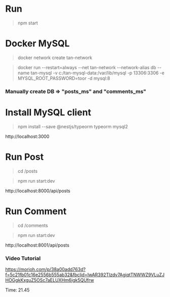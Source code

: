 # Run 
>npm start



# Docker MySQL

> docker network create tan-network

> docker run --restart=always --net tan-network --network-alias db --name tan-mysql -v c:/tan-mysql-data:/var/lib/mysql -p 13306:3306 -e MYSQL_ROOT_PASSWORD=toor -d mysql:8

### Manually create DB => "posts_ms" and "comments_ms"

# Install MySQL client
> npm install --save @nestjs/typeorm typeorm mysql2


http://localhost:3000

# Run Post
> cd /posts

> npm run start:dev

http://localhost:8000/api/posts


# Run Comment 

> cd /comments

> npm run start:dev

http://localhost:8001/api/posts



### Video Tutorial
https://morioh.com/p/38a00add763d?f=5c21fb01c16e2556b555ab32&fbclid=IwAR392Tlzdv7AgiqtTNWWZ9VLuZJHOGgkKxguZ5OSc7aELUXHm6igk5QUfrw

Time: 21.45